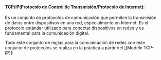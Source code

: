 #### **TCP/IP**(Protocolo de Control de Transmisión/Protocolo de Internet):
Es un conjunto de protocolos de comunicación que permiten la transmisión de datos entre dispositivos en una red, especialmente en Internet.
Es el protocolo estándar utilizado para conectar dispositivos en redes y es fundamental para la comunicación digital. 

Todo este conjunto de reglas para la comunicación de redes con este conjunto de protocolos se realiza en la práctica a partir del [[Modelo TCP-IP]]: